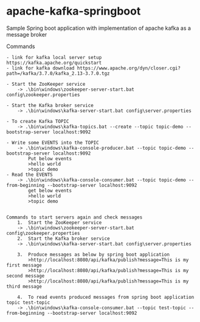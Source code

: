 # apache-kafka-springboot
Sample Spring boot application with implementation of apache kafka as a message broker



Commands

	- link for kafka local server setup https://kafka.apache.org/quickstart
	- link for kafka download https://www.apache.org/dyn/closer.cgi?path=/kafka/3.7.0/kafka_2.13-3.7.0.tgz
	
	- Start the ZooKeeper service
		-> .\bin\windows\zookeeper-server-start.bat config\zookeeper.properties
	
	- Start the Kafka broker service
		-> .\bin\windows\kafka-server-start.bat config\server.properties

	- To create Kafka TOPIC
		-> .\bin\windows\kafka-topics.bat --create --topic topic-demo --bootstrap-server localhost:9092
		
	- Write some EVENTS into the TOPIC
		-> .\bin\windows\kafka-console-producer.bat --topic topic-demo --bootstrap-server localhost:9092
			Put below events
			>hello world
			>topic demo
	- Read the EVENTS
		-> .\bin\windows\kafka-console-consumer.bat --topic topic-demo --from-beginning --bootstrap-server localhost:9092
			get below events
			>hello world
			>topic demo
			

	Commands to start servers again and check messages 
		1.	Start the ZooKeeper service
		-> .\bin\windows\zookeeper-server-start.bat config\zookeeper.properties 
		2.	Start the Kafka broker service
		-> .\bin\windows\kafka-server-start.bat config\server.properties
		
		3.	Produce messages as below by spring boot application 	
			>http://localhost:8080/api/kafka/publish?message=This is my first message
			>http://localhost:8080/api/kafka/publish?message=This is my second message
			>http://localhost:8080/api/kafka/publish?message=This is my third message
		
		4. 	To read events produced messages from spring boot application topic test-topic	
		-> .\bin\windows\kafka-console-consumer.bat --topic test-topic --from-beginning --bootstrap-server localhost:9092
		
		
		